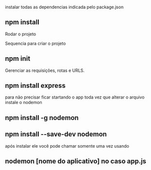 instalar todas as dependencias indicada pelo package.json
## npm install

Rodar o projeto

Sequencia para criar o projeto

## npm init

Gerenciar as requisições, rotas e URLS.

## npm install express

para não precisar ficar startando o app toda vez que alterar o arquivo instale o nodemon

## npm install -g nodemon

## npm install --save-dev nodemon

após instalar ele você pode chamar somente uma vez usando

## nodemon [nome do aplicativo] no caso app.js



